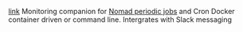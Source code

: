 [link](https://github.com/sepulworld/deadman-check)
Monitoring companion for [Nomad periodic jobs](https://www.nomadproject.io/docs/runtime/schedulers.html#batch) and Cron
Docker container driven or command line. Intergrates with Slack messaging
